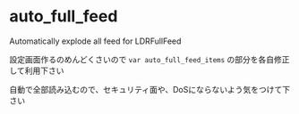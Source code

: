 auto_full_feed
==============

Automatically explode all feed for LDRFullFeed

設定画面作るのめんどくさいので `var auto_full_feed_items` の部分を各自修正して利用下さい

自動で全部読み込むので、セキュリティ面や、DoSにならないよう気をつけて下さい


